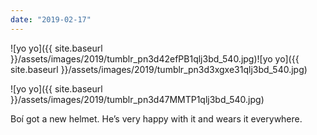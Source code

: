 ```yaml
---
date: "2019-02-17"
---
```


![yo yo]({{ site.baseurl }}/assets/images/2019/tumblr_pn3d42efPB1qlj3bd_540.jpg)![yo yo]({{ site.baseurl }}/assets/images/2019/tumblr_pn3d3xgxe31qlj3bd_540.jpg)

![yo yo]({{ site.baseurl }}/assets/images/2019/tumblr_pn3d47MMTP1qlj3bd_540.jpg)

Boí got a new helmet. He’s very happy with it and wears it everywhere.
